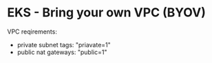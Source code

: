 # EKS - Bring your own VPC (BYOV)

VPC reqirements:

- private subnet tags:  "priavate=1"
- public nat gateways:  "public=1"



 

